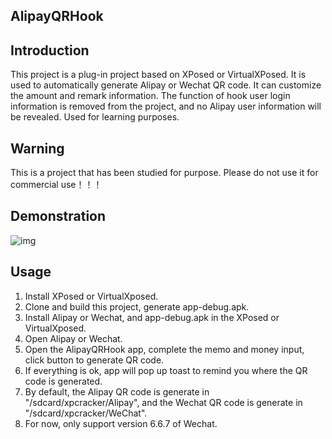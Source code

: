 AlipayQRHook
-------

Introduction
-------
This project is a plug-in project based on XPosed or VirtualXPosed. It is used to automatically generate Alipay or Wechat QR code. It can customize the amount and remark information. The function of hook user login information is removed from the project, and no Alipay user information will be revealed. Used for learning purposes.

Warning
------
This is a project that has been studied for purpose. Please do not use it for commercial use！！！

Demonstration
------
![img](https://github.com/wayu002/AlipayQRHook/blob/master/record.gif)

Usage
------
1. Install XPosed or VirtualXposed.
2. Clone and build this project, generate app-debug.apk.
3. Install Alipay or Wechat, and app-debug.apk in the XPosed or VirtualXposed.
4. Open Alipay or Wechat.
5. Open the AlipayQRHook app, complete the memo and money input, click button to generate QR code.
6. If everything is ok, app will pop up toast to remind you where the QR code is generated.
7. By default, the Alipay QR code is generate in "/sdcard/xpcracker/Alipay", and the Wechat QR code is generate in "/sdcard/xpcracker/WeChat".
8. For now, only support version 6.6.7 of Wechat.